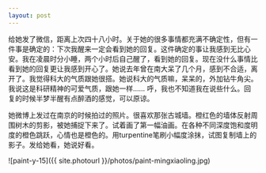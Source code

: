 ```yaml
---
layout: post
---
```


给她发了微信，距离上次四十八小时。关于她的很多事情都充满不确定性，但有一件事是确定的：下次我醒来一定会看到她的回复。这件确定的事让我感到无比心安。我在凌晨时分小睡，两个小时后自己醒了，看到她的回复。现在没什么事情比看到她的回复更让我感到开心了。她说去年曾在南大呆了几个月，感到不合适，离开了。我觉得科大的气质跟她很搭。她说科大的气质嘛，呆呆的，外加钻牛角尖。我说这是科研精神的可爱气质，跟她一样…… 呼，我也不知道我在说些什么。回复的时候半梦半醒有点醉酒的感觉，可以原谅。

她微博上发过在南京的时候拍过的照片。很喜欢那张古城墙。橙红色的墙体反射周围树木的剪影，被她捕捉下来了。试着画了第一幅油画。在各种不同深度饱和度明度的橙色跳跃，心情也是橙色的。用turpentine笔刷小幅度涂抹，试图复制墙上的影子。发给她看，她说好看。

![paint-y-15]({{ site.photourl }}/photos/paint-mingxiaoling.jpg)